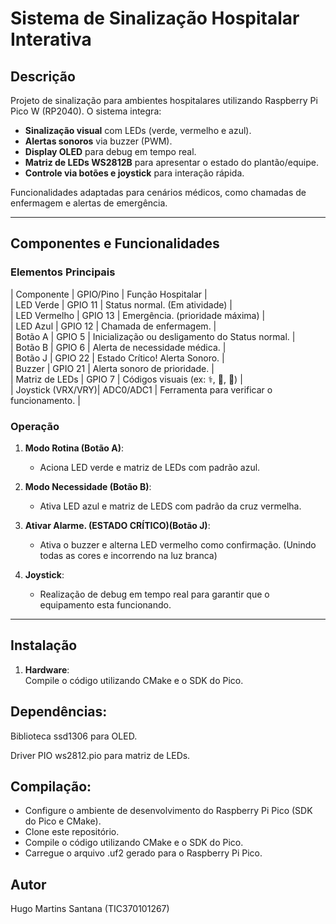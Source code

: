 # Sistema de Sinalização Hospitalar Interativa  

## Descrição  
Projeto de sinalização para ambientes hospitalares utilizando Raspberry Pi Pico W (RP2040). O sistema integra:  
- **Sinalização visual** com LEDs (verde, vermelho e azul).  
- **Alertas sonoros** via buzzer (PWM).  
- **Display OLED** para debug em tempo real.  
- **Matriz de LEDs WS2812B** para apresentar o estado do plantão/equipe.  
- **Controle via botões e joystick** para interação rápida.  

Funcionalidades adaptadas para cenários médicos, como chamadas de enfermagem e alertas de emergência.  

---

## Componentes e Funcionalidades  
### Elementos Principais  
| Componente       | GPIO/Pino    | Função Hospitalar                               |   
| LED Verde        | GPIO 11      | Status normal. (Em atividade)                   |  
| LED Vermelho     | GPIO 13      | Emergência. (prioridade máxima)                 |  
| LED Azul         | GPIO 12      | Chamada de enfermagem.                          |  
| Botão A          | GPIO 5       | Inicialização ou desligamento do Status normal. |  
| Botão B          | GPIO 6       | Alerta de necessidade médica.                   |  
| Botão J          | GPIO 22      | Estado Crítico! Alerta Sonoro.                  |  
| Buzzer           | GPIO 21      | Alerta sonoro de prioridade.                    |  
| Matriz de LEDs   | GPIO 7       | Códigos visuais (ex: ⚕️, 🔴, 🔵)               |  
| Joystick (VRX/VRY)| ADC0/ADC1   | Ferramenta para verificar o funcionamento.      |  

### Operação  
1. **Modo Rotina (Botão A)**:  
   - Aciona LED verde e matriz de LEDs com padrão azul.    

2. **Modo Necessidade (Botão B)**:  
   - Ativa LED azul e matriz de LEDS com padrão da cruz vermelha.  

3. **Ativar Alarme. (ESTADO CRÍTICO)(Botão J)**:  
   - Ativa o buzzer e alterna LED vermelho como confirmação. (Unindo todas as cores e incorrendo na luz branca)

4. **Joystick**:  
   - Realização de debug em tempo real para garantir que o equipamento esta funcionando.  

---

## Instalação  
1. **Hardware**:  
Compile o código utilizando CMake e o SDK do Pico.

## Dependências:

Biblioteca ssd1306 para OLED.

Driver PIO ws2812.pio para matriz de LEDs.

## Compilação:

- Configure o ambiente de desenvolvimento do Raspberry Pi Pico (SDK do Pico e CMake).
- Clone este repositório.
- Compile o código utilizando CMake e o SDK do Pico.
- Carregue o arquivo .uf2 gerado para o Raspberry Pi Pico.

## Autor
Hugo Martins Santana (TIC370101267)